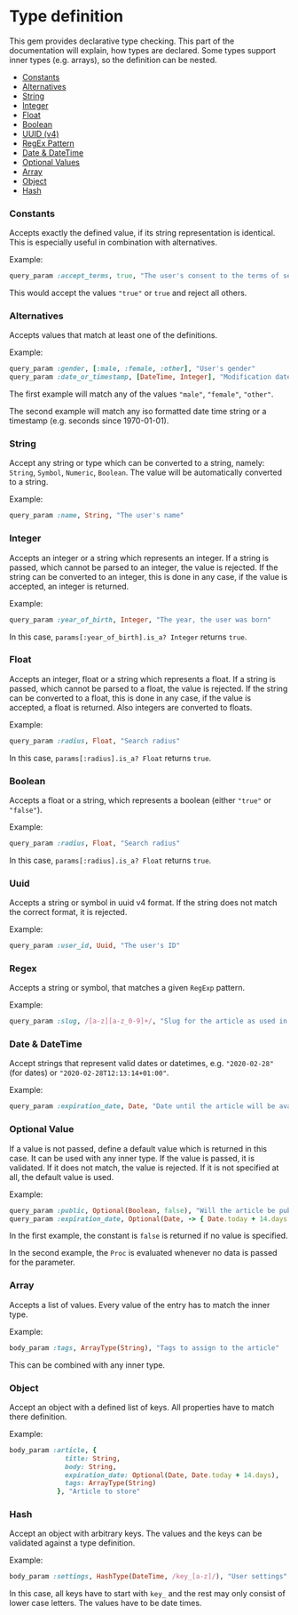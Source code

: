# Type definition

This gem provides declarative type checking. This part of the documentation will explain, how types are declared. Some types support inner types (e.g. arrays), so the definition can be nested.

* [Constants](#type-constant)
* [Alternatives](#type-alternatives)
* [String](#type-string)
* [Integer](#type-integer)
* [Float](#type-float)
* [Boolean](#type-boolean)
* [UUID (v4)](#type-uuid)
* [RegEx Pattern](#type-regex)
* [Date & DateTime](#type-date-time)
* [Optional Values](#type-optional)
* [Array](#type-array)
* [Object](#type-object)
* [Hash](#type-hash)

<a name="type-constant"></a>
### Constants

Accepts exactly the defined value, if its string representation is identical. This is especially useful in combination with alternatives.

Example:
```ruby
query_param :accept_terms, true, "The user's consent to the terms of service"
```

This would accept the values `"true"` or `true` and reject all others.

<a name="type-alternatives"></a>
### Alternatives

Accepts values that match at least one of the definitions.

Example:
```ruby
query_param :gender, [:male, :female, :other], "User's gender"
query_param :date_or_timestamp, [DateTime, Integer], "Modification date"
```

The first example will match any of the values `"male"`, `"female"`, `"other"`.

The second example will match any iso formatted date time string or a timestamp (e.g. seconds since 1970-01-01).

<a name="type-string"></a>
### String

Accept any string or type which can be converted to a string, namely: `String`, `Symbol`, `Numeric`, `Boolean`. The value will be automatically converted to a string.

Example:
```ruby
query_param :name, String, "The user's name"
```

<a name="type-integer"></a>
### Integer

Accepts an integer or a string which represents an integer. If a string is passed, which cannot be parsed to an integer, the value is rejected. If the string can be converted to an integer, this is done in any case, if the value is accepted, an integer is returned.

Example:
```ruby
query_param :year_of_birth, Integer, "The year, the user was born"
```

In this case, `params[:year_of_birth].is_a? Integer` returns `true`.


<a name="type-float"></a>
### Float

Accepts an integer, float or a string which represents a float. If a string is passed, which cannot be parsed to a float, the value is rejected. If the string can be converted to a float, this is done in any case, if the value is accepted, a float is returned. Also integers are converted to floats.

Example:
```ruby
query_param :radius, Float, "Search radius"
```

In this case, `params[:radius].is_a? Float` returns `true`.


<a name="type-boolean"></a>
### Boolean

Accepts a float or a string, which represents a boolean (either `"true"` or `"false"`).

Example:
```ruby
query_param :radius, Float, "Search radius"
```

In this case, `params[:radius].is_a? Float` returns `true`.


<a name="type-uuid"></a>
### Uuid

Accepts a string or symbol in uuid v4 format. If the string does not match the correct format, it is rejected.

Example:
```ruby
query_param :user_id, Uuid, "The user's ID"
```


<a name="type-regex"></a>
### Regex

Accepts a string or symbol, that matches a given `RegExp` pattern.

Example:
```ruby
query_param :slug, /[a-z][a-z_0-9]+/, "Slug for the article as used in the URL"
```

<a name="type-date-time"></a>
### Date & DateTime

Accept strings that represent valid dates or datetimes, e.g. `"2020-02-28"` (for dates) or `"2020-02-28T12:13:14+01:00"`.

Example:
```ruby
query_param :expiration_date, Date, "Date until the article will be available"
```

<a name="type-optional"></a>
### Optional Value

If a value is not passed, define a default value which is returned in this case. It can be used with any inner type. If the value is passed, it is validated. If it does not match, the value is rejected. If it is not specified at all, the default value is used.

Example:
```ruby
query_param :public, Optional(Boolean, false), "Will the article be publicly available"
query_param :expiration_date, Optional(Date, -> { Date.today + 14.days }), "Date until the article will be available"
```

In the first example, the constant is `false` is returned if no value is specified.

In the second example, the `Proc` is evaluated whenever no data is passed for the parameter.

<a name="type-array"></a>
### Array

Accepts a list of values. Every value of the entry has to match the inner type.

Example:
```ruby
body_param :tags, ArrayType(String), "Tags to assign to the article"
```

This can be combined with any inner type.

<a name="type-object"></a>
### Object

Accept an object with a defined list of keys. All properties have to match there definition.

Example:
```ruby
body_param :article, { 
              title: String,
              body: String,
              expiration_date: Optional(Date, Date.today + 14.days),
              tags: ArrayType(String)
            }, "Article to store"
```

<a name="type-hash"></a>
### Hash

Accept an object with arbitrary keys. The values and the keys can be validated against a type definition.

Example:
```ruby
body_param :settings, HashType(DateTime, /key_[a-z]/), "User settings"
```

In this case, all keys have to start with `key_` and the rest may only consist of lower case letters. The values have to be date times.